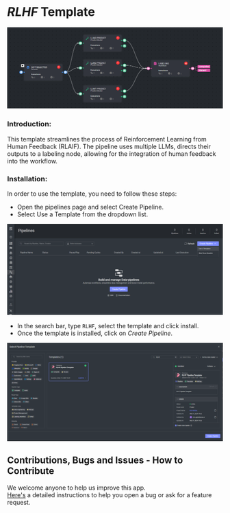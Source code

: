 # *RLHF* Template

<img src="assets/RLHF.png" alt="Image of the pipeline">

### Introduction:

This template streamlines the process of Reinforcement Learning from Human Feedback (RLAIF). The pipeline uses multiple LLMs, 
directs their outputs to a labeling node, allowing for the integration of human feedback into the workflow.

### Installation:

In order to use the template, you need to follow these steps:

* Open the pipelines page and select Create Pipeline.
* Select Use a Template from the dropdown list.

<img src="assets/pipeline_create.png" alt="Image of the pipeline creation page">

* In the search bar, type `RLHF`, select the template and click install.
* Once the template is installed, click on *Create Pipeline*.

<img src="assets/rlhf-create.png" alt="Image of the pipeline">

[//]: # (### Usage:)

[//]: # ()
[//]: # (For the complete documentation of the Active learning pipeline, please refer to)

[//]: # (the [Active Learning Pipeline Documentation]&#40;https://dataloop.ai/docs/active-learning-pipeline&#41;)

## Contributions, Bugs and Issues - How to Contribute

We welcome anyone to help us improve this app.  
[Here's](../../CONTRIBUTING.md) a detailed instructions to help you open a bug or ask for a feature request.